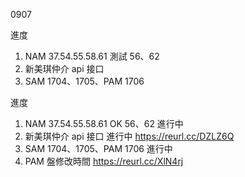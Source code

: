 0907

進度

1. NAM 37.54.55.58.61 測試 56、62
2. 新美琪仲介 api 接口
3. SAM 1704、1705、PAM 1706

進度

1. NAM 37.54.55.58.61 OK 56、62 進行中
2. 新美琪仲介 api 接口 進行中 https://reurl.cc/DZLZ6Q
3. SAM 1704、1705、PAM 1706 進行中
4. PAM 盤修改時間 https://reurl.cc/XlN4rj

